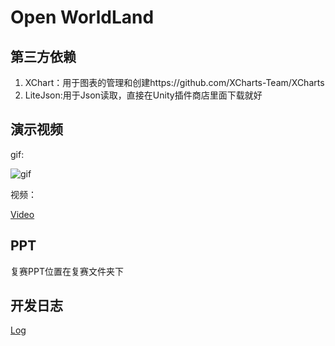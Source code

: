 # Open WorldLand

## 第三方依赖

1. XChart：用于图表的管理和创建https://github.com/XCharts-Team/XCharts
2. LiteJson:用于Json读取，直接在Unity插件商店里面下载就好

## 演示视频

gif:

![gif](https://github.com/YaoYao-Pig/open-homeland/blob/main/Readme/perform.gif)



视频：

[Video](./Readme/perform.mp4)

## PPT

复赛PPT位置在复赛文件夹下

## 开发日志

[Log](./Log.md)

